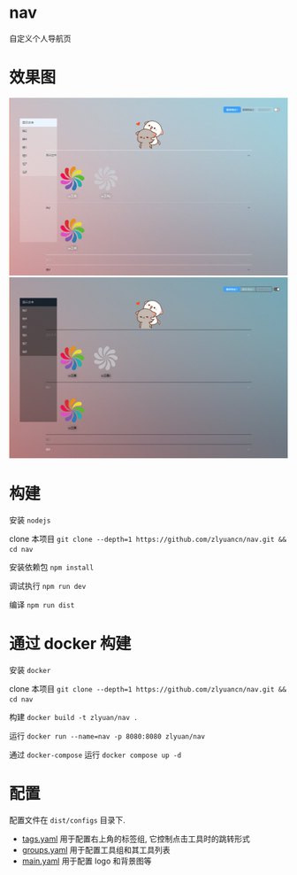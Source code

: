 # nav

自定义个人导航页

# 效果图

![light](./src/assets/example/light.png)
![dark](./src/assets/example/dark.png)

# 构建

安装 `nodejs`

clone 本项目 `git clone --depth=1 https://github.com/zlyuancn/nav.git && cd nav`

安装依赖包 `npm install`

调试执行 `npm run dev`

编译 `npm run dist`

# 通过 docker 构建

安装 `docker`

clone 本项目 `git clone --depth=1 https://github.com/zlyuancn/nav.git && cd nav`

构建 `docker build -t zlyuan/nav .`

运行 `docker run --name=nav -p 8080:8080 zlyuan/nav`

通过 `docker-compose` 运行 `docker compose up -d`

# 配置

配置文件在 `dist/configs` 目录下.

+ [tags.yaml](./public/configs/tags.yaml) 用于配置右上角的标签组, 它控制点击工具时的跳转形式
+ [groups.yaml](./public/configs/groups.yaml) 用于配置工具组和其工具列表
+ [main.yaml](./public/configs/main.yaml) 用于配置 logo 和背景图等


